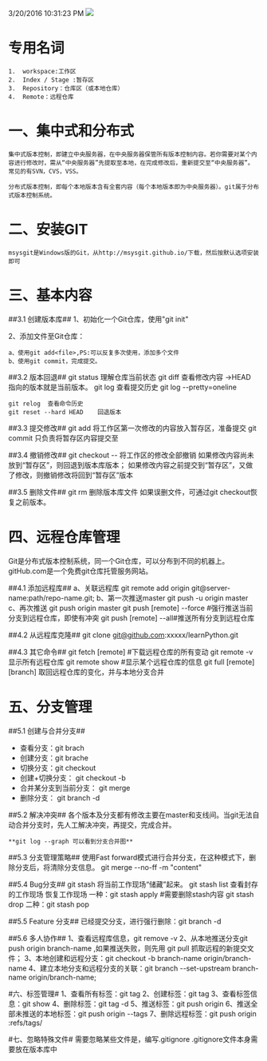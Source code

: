 3/20/2016 10:31:23 PM 
![](http://i.imgur.com/dXQM4aU.png)
# **专用名词** #
    1.  workspace:工作区
    2.  Index / Stage :暂存区
    3.  Repository：仓库区（或本地仓库）
    4.  Remote：远程仓库

# 一、集中式和分布式 #
	集中式版本控制，即建立中央服务器，在中央服务器保管所有版本控制内容。若你需要对某个内容进行修改时，需从“中央服务器”先提取至本地，在完成修改后，重新提交至“中央服务器”。常见的有SVN，CVS，VSS。
	
	分布式版本控制，即每个本地版本含有全套内容（每个本地版本即为中央服务器）。git属于分布式版本控制系统。

# 二、安装GIT #
	msysgit是Windows版的Git，从http://msysgit.github.io/下载，然后按默认选项安装即可

# 三、基本内容 #
##3.1 创建版本库##
1、初始化一个Git仓库，使用"git init"

2、添加文件至Git仓库：

	a、使用git add<file>,PS:可以反复多次使用，添加多个文件
	b、使用git commit，完成提交。
		
##3.2 版本回退##
	git status 理解仓库当前状态
	git diff 查看修改内容
	->HEAD 指向的版本就是当前版本。
	git log  查看提交历史
	git log --pretty=oneline
	
	git relog  查看命令历史
	git reset --hard HEAD    回退版本

##3.3 提交修改##
	git add 将工作区第一次修改的内容放入暂存区，准备提交
	git commit  只负责将暂存区内容提交至
	
##3.4 撤销修改##
	git checkout -- <file> 将工作区的修改全部撤销
	如果修改内容尚未放到“暂存区”，则回退到版本库版本；
	如果修改内容之前提交到“暂存区”，又做了修改，则撤销修改将回到“暂存区”版本
		
##3.5 删除文件##
	git rm <file> 删除版本库文件
	如果误删文件，可通过git checkout恢复之前版本。

# 四、远程仓库管理
Git是分布式版本控制系统，同一个Git仓库，可以分布到不同的机器上。
gitHub.com是一个免费git仓库托管服务网站。

##4.1 添加远程库##
	a、关联远程库
		git remote add origin git@server-name:path/repo-name.git;
	b、第一次推送master
		git push -u origin master
	c、再次推送
		git push origin master
		git push [remote] --force #强行推送当前分支到远程仓库，即使有冲突
		git push [remote] --all#推送所有分支到远程仓库
		
##4.2 从远程库克隆##
	git clone git@github.com:xxxxx/learnPython.git

##4.3 其它命令##
	git fetch [remote]  #下载远程仓库的所有变动
	git remote -v 显示所有远程仓库
	git remote show #显示某个远程仓库的信息
	git full [remote][branch] 取回远程仓库的变化，并与本地分支合并


	
# 五、分支管理 #
##5.1 创建与合并分支##
-  	查看分支：git brach
-  	创建分支：git brache <name>
-  	切换分支：git checkout <name>
-  	创建+切换分支： git checkout -b <name>
-  	合并某分支到当前分支： git merge <name>
-  	删除分支： git branch -d <name>
	
##5.2 解决冲突##
	各个版本及分支都有修改主要在master和支线间。当git无法自动合并分支时，先人工解决冲突，再提交，完成合并。
	
	**git log --graph 可以看到分支合并图**
	
##5.3 分支管理策略##
	使用Fast forward模式进行合并分支，在这种模式下，删除分支后，将清除分支信息。
	git merge --no-ff -m "content" <branch>

##5.4 Bug分支##
	git stash 将当前工作现场“储藏”起来。
	git stash list 查看封存的工作现场
	恢复工作现场
		一种：git stash apply  #需要删除stash内容
			git stash drop
		二种：git stash pop
		
##5.5 Feature 分支##
	已经提交分支，进行强行删除：git branch -d <branchName>
	
##5.6 多人协作##
	1、查看远程库信息，git remove -v
	2、从本地推送分支git push origin branch-name ,如果推送失败，则先用 git pull 抓取远程的新提交文件；
	3、本地创建和远程分支：git checkout -b branch-name origin/branch-name
	4、建立本地分支和远程分支的关联：git branch --set-upstream branch-name origin/branch-name;
	
#六、标签管理#
	1、查看所有标签：git tag
	2、创建标签：git tag <name> <commit id>
	3、查看标签信息：git show <tagname>
	4、删除标签：git tag -d <tag-name>
	5、推送标签：git push origin <tag-name>
	6、推送全部未推送的本地标签：git push origin --tags
	7、删除远程标签：git push origin :refs/tags/<tagname>
	
#七、忽略特殊文件#
	需要忽略某些文件是，编写.gitignore
	.gitignore文件本身需要放在版本库中
	